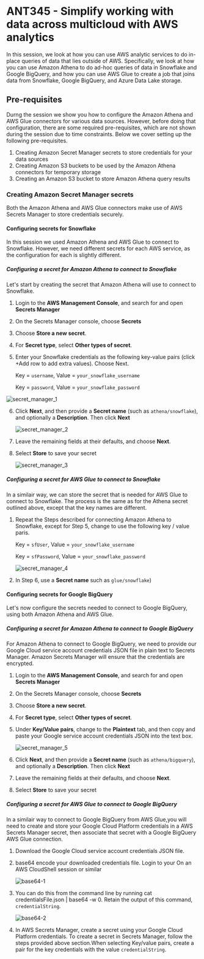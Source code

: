 # ANT345 - Simplify working with data across multicloud with AWS analytics

In this session, we look at how you can use AWS analytic services to do in-place queries of data that lies outside of AWS. Specifically, we look at how you can use Amazon Athena to do ad-hoc queries of data in Snowflake and Google BigQuery, and how you can use AWS Glue to create a job that joins data from Snowflake, Google BigQuery, and Azure Data Lake storage. 

## Pre-requisites
Durng the session we show you how to configure the Amazon Athena and AWS Glue connectors for various data sources. However, before doing that configuration, there are some required pre-requisites, which are not shown during the session due to time constraints. Below we cover setting up the following pre-requisites. 

1. Creating Amazon Secret Manager secrets to store credentials for your data sources
2. Creating Amazon S3 buckets to be used by the Amazon Athena connectors for temporary storage
3. Creating an Amazon S3 bucket to store Amazon Athena query results

### Creating Amazon Secret Manager secrets
Both the Amazon Athena and AWS Glue connectors make use of AWS Secrets Manager to store credentials securely. 

#### Configuring secrets for Snowflake
In this session we used Amazon Athena and AWS Glue to connect to Snowflake. However, we need different secrets for each AWS service, as the configuration for each is slightly different.

##### Configuring a secret for Amazon Athena to connect to Snowflake
Let's start by creating the secret that Amazon Athena will use to connect to Snowflake.

1.	Login to the **AWS Management Console**, and search for and open **Secrets Manager**
2.	On the Secrets Manager console, choose **Secrets** 
3.	Choose **Store a new secret**.
4.	For **Secret type**, select **Other types of secret**.
5.	Enter your Snowflake credentials as the following key-value pairs (click +Add row to add extra values). Choose Next.

       Key = `username`, Value = `your_snowflake_username`

       Key = `password`, Value = `your_snowflake_password`

   ![secret_manager_1](./images/secret_manager_1.png)

6. Click **Next**, and then provide a **Secret name** (such as `athena/snowflake`), and optionally a **Description**. Then click **Next**
   
   ![secret_manager_2](./images/secret_manager_2.png)
   
8. Leave the remaining fields at their defaults, and choose **Next**.
9. Select **Store** to save your secret
    
   ![secret_manager_3](./images/secret_manager_3.png)
   
##### Configuring a secret for AWS Glue to connect to Snowflake
In a similair way, we can store the secret that is needed for AWS Glue to connect to Snowflake. The process is the same as for the Athena secret outlined above, except that the key names are different. 

1. Repeat the Steps described for connecting Amazon Athena to Snowflake, except for Step 5, change to use the following key / value paris.

     Key = `sfUser`, Value = `your_snowflake_username`

     Key = `sfPassword`, Value = `your_snowflake_password`

   ![secret_manager_4](./images/secret_manager_4.png)
   
3. In Step 6, use a **Secret name** such as `glue/snowflake`)

#### Configuring secrets for Google BigQuery
Let's now configure the secrets needed to connect to Google BigQuery, using both Amazon Athena and AWS Glue. 

##### Configuring a secret for Amazon Athena to connect to Google BigQuery
For Amazon Athena to connect to Google BigQuery, we need to provide our Google Cloud service account credentials JSON file in plain text to Secrets Manager. Amazon Secrets Manager will ensure that the credentials are encrypted. 

1. Login to the **AWS Management Console**, and search for and open **Secrets Manager**
2. On the Secrets Manager console, choose **Secrets** 
3. Choose **Store a new secret**.
4. For **Secret type**, select **Other types of secret**.
5. Under **Key/Value pairs**, change to the **Plaintext** tab, and then copy and paste your Google service account credentials JSON into the text box.
   
   ![secret_manager_5](./images/secret_manager_5.png)
  	
8. Click **Next**, and then provide a **Secret name** (such as `athena/bigquery`), and optionally a **Description**. Then click **Next**
9. Leave the remaining fields at their defaults, and choose **Next**.
10. Select **Store** to save your secret

##### Configuring a secret for AWS Glue to connect to Google BigQuery
In a similair way to connect to Google BigQuery from AWS Glue,you will need to create and store your Google Cloud Platform credentials in a AWS Secrets Manager secret, then associate that secret with a Google BigQuery AWS Glue connection.

1. Download the  Google Cloud service account credentials JSON file.
2. base64 encode your downloaded credentials file. Login to your On an AWS CloudShell session or similar
   
   ![base64-1](./images/base64-1.png)

4. You can do this from the command line by running cat credentialsFile.json | base64 -w 0. Retain the output of this command, `credentialString`.

   ![base64-2](./images/base64-2.png)   

6. In AWS Secrets Manager, create a secret using your Google Cloud Platform credentials. To create a secret in Secrets Manager, follow the steps provided above section.When selecting Key/value pairs, create a pair for the key credentials with the value `credentialString`.









